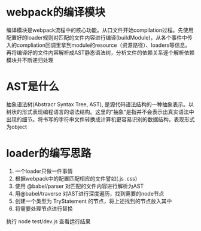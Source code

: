 # webpack的编译模块
编译模块是webpack流程中的核心功能。从口文件开始compilation过程。先使用配置好的loader规则对匹配的文件内容进行编译(buildModule)，从各个事件中传入的compliation回调里拿到module的resource（资源路径）、loaders等信息。再将编译好的文件内容解析成AST静态语法树，分析文件的依赖关系逐个解析依赖模块并不断递归处理

# AST是什么
抽象语法树(Abstracr Syntax Tree, AST), 是源代码语法结构的一种抽象表示。以树状的形式表现编程语言的语法结构。这里的”抽象“是指并不会表示出真实语法中出现的细节。将书写的字符串文件转换成计算机更容易识别的数据结构，表现形式为object

# loader的编写思路
1. 一个loader只做一件事情
2. 根据webpack中的配置匹配相应的文件譬如(.js .css)
3. 使用 @babel/parser 对匹配的文件内容进行解析为AST
4. 用@babel/traverse 对AST进行深度遍历，找到需要的node节点
5. 创建一个类型为 TryStatement 的节点，将上述找到的节点放入其中
6. 将需要处理节点进行替换

执行 node test/dev.js 查看运行结果
